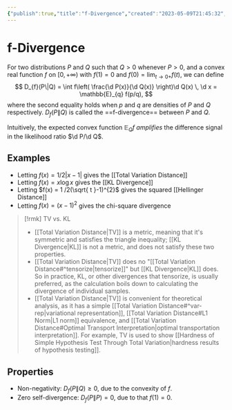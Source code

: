 ```yaml
---
{"publish":true,"title":"f-Divergence","created":"2023-05-09T21:45:32","modified":"2025-06-06T01:33:01","cssclasses":"","type":"note","sup":["[[Probability Theory]]"],"state":"done"}
---
```



# f-Divergence

For two distributions $P$ and $Q$ such that $Q>0$ whenever $P>0$, and a convex real function $f$ on $[0,+\infty)$ with $f(1) = 0$ and $f(0) = \lim_{ t \to 0+ }f(t)$, we can define
$$
D_{f}(P\|Q) = \int f\left( \frac{\d P(x)}{\d Q(x)} \right)\d  Q(x) \, \d x = \mathbb{E}_{q} f(p/q),
$$
where the second equality holds when $p$ and $q$ are densities of $P$ and $Q$ respectively. $D_{f}(P\| Q)$ is called the ==f-divergence== between $P$ and $Q$.

Intuitively, the expected convex function $\mathbb{E}_{Q}f$ *amplifies* the difference signal in the likelihood ratio $\d P/\d Q$.

## Examples

- Letting $f(x) = 1 /2|x-1|$ gives the [[Total Variation Distance]]
- Letting $f(x) = x \log x$ gives the [[KL Divergence]]
- Letting $f(x) = 1 /2(\sqrt{ t }-1)^{2}$ gives the squared [[Hellinger Distance]]
- Letting $f(x) = (x-1)^{2}$ gives the chi-square divergence

> [!rmk] TV vs. KL
> - [[Total Variation Distance\|TV]] is a metric, meaning that it's symmetric and satisfies the triangle inequality; [[KL Divergence\|KL]] is not a metric, and does not satisfy these two properties.
> - [[Total Variation Distance\|TV]] does no "[[Total Variation Distance#^tensorize\|tensorize]]" but [[KL Divergence\|KL]] does. So in practice, KL, or other divergences that tensorize, is usually preferred, as the calculation boils down to calculating the divergence of individual samples.
> - [[Total Variation Distance\|TV]] is convenient for theoretical analysis, as it has a simple [[Total Variation Distance#^var-rep\|variational representation]], [[Total Variation Distance#L1 Norm\|L1 norm]] equivalence, and [[Total Variation Distance#Optimal Transport Interpretation\|optimal transportation interpretation]]. For example, TV is used to show [[Hardness of Simple Hypothesis Test Through Total Variation\|hardness results of hypothesis testing]].

## Properties

- Non-negativity: $D_{f}(P\|Q) \ge 0$, due to the convexity of $f$.
- Zero self-divergence: $D_{f}(P\|P) = 0$, due to that $f(1)=0$.
